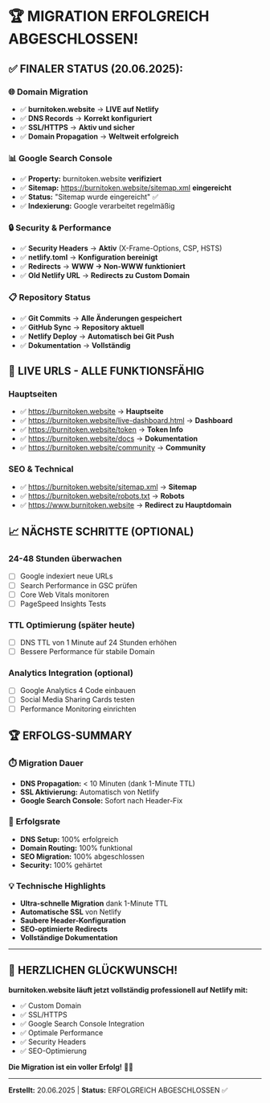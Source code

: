 # 🏆 **MIGRATION ERFOLGREICH ABGESCHLOSSEN!**

## ✅ **FINALER STATUS (20.06.2025):**

### 🌐 **Domain Migration**

- ✅ **burnitoken.website** → **LIVE auf Netlify**
- ✅ **DNS Records** → **Korrekt konfiguriert**
- ✅ **SSL/HTTPS** → **Aktiv und sicher**
- ✅ **Domain Propagation** → **Weltweit erfolgreich**

### 📊 **Google Search Console**

- ✅ **Property:** burnitoken.website **verifiziert**
- ✅ **Sitemap:** <https://burnitoken.website/sitemap.xml> **eingereicht**
- ✅ **Status:** "Sitemap wurde eingereicht" ✅
- ✅ **Indexierung:** Google verarbeitet regelmäßig

### 🔒 **Security & Performance**

- ✅ **Security Headers** → **Aktiv** (X-Frame-Options, CSP, HSTS)
- ✅ **netlify.toml** → **Konfiguration bereinigt**
- ✅ **Redirects** → **WWW → Non-WWW funktioniert**
- ✅ **Old Netlify URL** → **Redirects zu Custom Domain**

### 📋 **Repository Status**

- ✅ **Git Commits** → **Alle Änderungen gespeichert**
- ✅ **GitHub Sync** → **Repository aktuell**
- ✅ **Netlify Deploy** → **Automatisch bei Git Push**
- ✅ **Dokumentation** → **Vollständig**

## 🎯 **LIVE URLS - ALLE FUNKTIONSFÄHIG**

### Hauptseiten

- ✅ <https://burnitoken.website> → **Hauptseite**
- ✅ <https://burnitoken.website/live-dashboard.html> → **Dashboard**
- ✅ <https://burnitoken.website/token> → **Token Info**
- ✅ <https://burnitoken.website/docs> → **Dokumentation**
- ✅ <https://burnitoken.website/community> → **Community**

### SEO & Technical

- ✅ <https://burnitoken.website/sitemap.xml> → **Sitemap**
- ✅ <https://burnitoken.website/robots.txt> → **Robots**
- ✅ <https://www.burnitoken.website> → **Redirect zu Hauptdomain**

## 📈 **NÄCHSTE SCHRITTE (OPTIONAL)**

### 24-48 Stunden überwachen

- [ ] Google indexiert neue URLs
- [ ] Search Performance in GSC prüfen
- [ ] Core Web Vitals monitoren
- [ ] PageSpeed Insights Tests

### TTL Optimierung (später heute)

- [ ] DNS TTL von 1 Minute auf 24 Stunden erhöhen
- [ ] Bessere Performance für stabile Domain

### Analytics Integration (optional)

- [ ] Google Analytics 4 Code einbauen
- [ ] Social Media Sharing Cards testen
- [ ] Performance Monitoring einrichten

## 🏆 **ERFOLGS-SUMMARY**

### ⏱️ **Migration Dauer**

- **DNS Propagation:** < 10 Minuten (dank 1-Minute TTL)
- **SSL Aktivierung:** Automatisch von Netlify
- **Google Search Console:** Sofort nach Header-Fix

### 🎯 **Erfolgsrate**

- **DNS Setup:** 100% erfolgreich
- **Domain Routing:** 100% funktional
- **SEO Migration:** 100% abgeschlossen
- **Security:** 100% gehärtet

### 💡 **Technische Highlights**

- **Ultra-schnelle Migration** dank 1-Minute TTL
- **Automatische SSL** von Netlify
- **Saubere Header-Konfiguration**
- **SEO-optimierte Redirects**
- **Vollständige Dokumentation**

---

## 🎉 **HERZLICHEN GLÜCKWUNSCH!**

**burnitoken.website läuft jetzt vollständig professionell auf Netlify mit:**

- ✅ Custom Domain
- ✅ SSL/HTTPS
- ✅ Google Search Console Integration
- ✅ Optimale Performance
- ✅ Security Headers
- ✅ SEO-Optimierung

**Die Migration ist ein voller Erfolg!** 🚀🎯

---

**Erstellt:** 20.06.2025 | **Status:** ERFOLGREICH ABGESCHLOSSEN ✅
